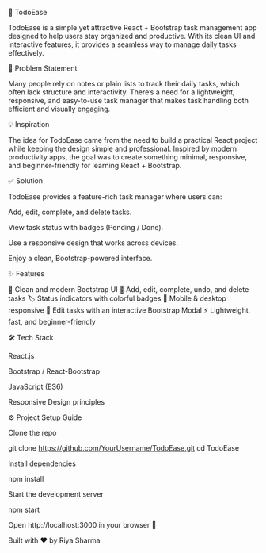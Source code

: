 🚀 TodoEase

TodoEase is a simple yet attractive React + Bootstrap task management app designed to help users stay organized and productive. With its clean UI and interactive features, it provides a seamless way to manage daily tasks effectively.

🧩 Problem Statement

Many people rely on notes or plain lists to track their daily tasks, which often lack structure and interactivity. There’s a need for a lightweight, responsive, and easy-to-use task manager that makes task handling both efficient and visually engaging.

💡 Inspiration

The idea for TodoEase came from the need to build a practical React project while keeping the design simple and professional. Inspired by modern productivity apps, the goal was to create something minimal, responsive, and beginner-friendly for learning React + Bootstrap.

✅ Solution

TodoEase provides a feature-rich task manager where users can:

Add, edit, complete, and delete tasks.

View task status with badges (Pending / Done).

Use a responsive design that works across devices.

Enjoy a clean, Bootstrap-powered interface.

✨ Features

🎨 Clean and modern Bootstrap UI
📝 Add, edit, complete, undo, and delete tasks
🏷️ Status indicators with colorful badges
📱 Mobile & desktop responsive
💬 Edit tasks with an interactive Bootstrap Modal
⚡ Lightweight, fast, and beginner-friendly

🛠️ Tech Stack

React.js

Bootstrap / React-Bootstrap

JavaScript (ES6)

Responsive Design principles

⚙️ Project Setup Guide

Clone the repo

git clone https://github.com/YourUsername/TodoEase.git
cd TodoEase


Install dependencies

npm install


Start the development server

npm start


Open http://localhost:3000
 in your browser 🚀

Built with ❤️ by Riya Sharma
